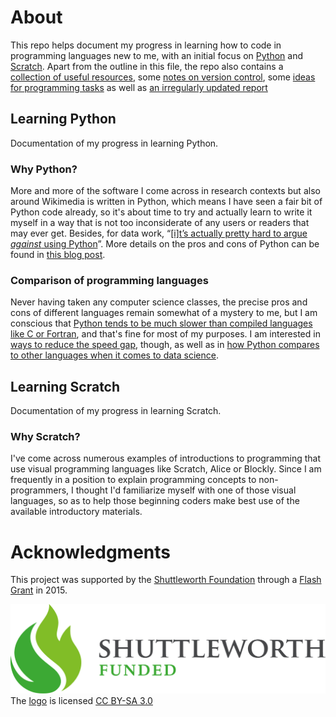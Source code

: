 # About

This repo helps document my progress in learning how to code in programming languages new to me, with an initial focus on [Python](https://www.python.org/) and [Scratch](https://scratch.mit.edu/). Apart from the outline in this file, the repo also contains a [collection of useful resources](https://github.com/Daniel-Mietchen/learning2code/blob/master/resources.md), some [notes on version control](https://github.com/Daniel-Mietchen/learning2code/blob/master/version-control.md), some [ideas for programming tasks](https://github.com/Daniel-Mietchen/learning2code/blob/master/tasks.md) as well as [an irregularly updated report](https://github.com/Daniel-Mietchen/learning2code/blob/master/report.md)

## Learning Python

Documentation of my progress in learning Python. 

### Why Python?

More and more of the software I come across in research contexts but also around Wikimedia is written in Python, which means I have seen a fair bit of Python code already, so it's about time to try and actually learn to write it myself in a way that is not too inconsiderate of any users or readers that may ever get. Besides, for data work, “[[i]t’s actually pretty hard to argue *against* using Python](https://breakthroughanalysis.com/2016/06/23/for-data-work-its-actually-pretty-hard-to-argue-against-using-python/)”. More details on the pros and cons of Python can be found in [this blog post](https://iluxonchik.github.io/why-you-should-learn-python/).

### Comparison of programming languages

Never having taken any computer science classes, the precise pros and cons of different languages remain somewhat of a mystery to me, but I am conscious that [Python tends to be much slower than compiled languages like C or Fortran](http://jonathankinlay.com/index.php/2015/02/comparison-programming-languages), and that's fine for most of my purposes. I am interested in [ways to reduce the speed gap](https://jakevdp.github.io/blog/2015/02/24/optimizing-python-with-numpy-and-numba/), though, as well as in [how Python compares to other languages when it comes to data science](https://www.datasciencecentral.com/profiles/blogs/python-overtakes-r-for-data-science-and-machine-learning).

## Learning Scratch

Documentation of my progress in learning Scratch. 

### Why Scratch?

I've come across numerous examples of introductions to programming that use visual programming languages like Scratch, Alice or Blockly. Since I am frequently in a position to explain programming concepts to non-programmers, I thought I'd familiarize myself with one of those visual languages, so as to help those beginning coders make best use of the available introductory materials.

# Acknowledgments

This project was supported by the [Shuttleworth Foundation](https://www.shuttleworthfoundation.org/) through a [Flash Grant](https://www.shuttleworthfoundation.org/flashgrants/) in 2015.

![Shuttleworth Foundation Logo](https://github.com/ShuttleworthFoundation/Logos/blob/master/Shuttleworth%20Funded/Shuttleworth%20Funded%20RGB/Shuttleworth%20Funded.jpg)
The [logo](https://github.com/ShuttleworthFoundation/Logos/blob/master/Shuttleworth%20Funded/Shuttleworth%20Funded%20RGB/Shuttleworth%20Funded.jpg) is licensed [CC BY-SA 3.0](https://creativecommons.org/licenses/by-sa/3.0/)
